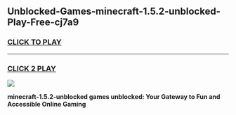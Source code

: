 
## Unblocked-Games-minecraft-1.5.2-unblocked-Play-Free-cj7a9
<h3>
<a href="https://premium76.site?title=minecraft-1.5.2-unblocked&ref=23A">CLICK TO PLAY</a></h3>
<hr>

<h3>
<a href="https://premium76.site?title=minecraft-1.5.2-unblocked&ref=23A">CLICK 2 PLAY</a>
  
</h3>

<a href="https://premium76.site?title=minecraft-1.5.2-unblocked&ref=23A"><img src="https://clearcache.store/games.png"></a>


**minecraft-1.5.2-unblocked games unblocked: Your Gateway to Fun and Accessible Online Gaming**
